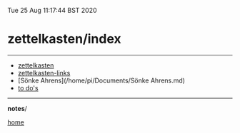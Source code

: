 Tue 25 Aug 11:17:44 BST 2020

# zettelkasten/index
____


  * [zettelkasten](/home/pi/Documents/zettelkasten.md)
  * [zettelkasten-links](/home/pi/Documents/zettelkasten-links.md)
  * [Sönke Ahrens](/home/pi/Documents/Sönke Ahrens.md)
  * [to do's](/home/pi/Documents/2do1.md)

____

**notes**/


[home](/home/pi/Documents/home.md)

